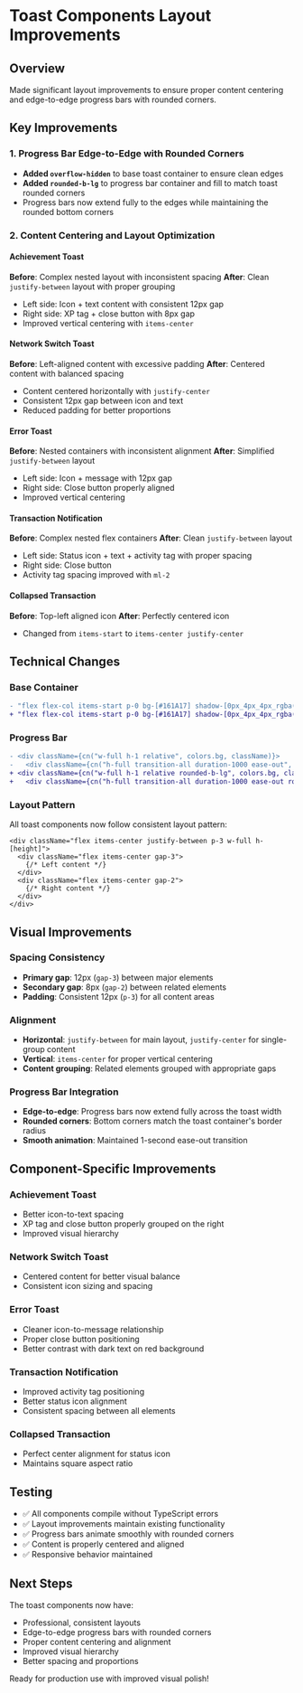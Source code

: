 # Toast Components Layout Improvements

## Overview
Made significant layout improvements to ensure proper content centering and edge-to-edge progress bars with rounded corners.

## Key Improvements

### 1. Progress Bar Edge-to-Edge with Rounded Corners
- **Added `overflow-hidden`** to base toast container to ensure clean edges
- **Added `rounded-b-lg`** to progress bar container and fill to match toast rounded corners
- Progress bars now extend fully to the edges while maintaining the rounded bottom corners

### 2. Content Centering and Layout Optimization

#### Achievement Toast
**Before**: Complex nested layout with inconsistent spacing
**After**: Clean `justify-between` layout with proper grouping
- Left side: Icon + text content with consistent 12px gap
- Right side: XP tag + close button with 8px gap
- Improved vertical centering with `items-center`

#### Network Switch Toast  
**Before**: Left-aligned content with excessive padding
**After**: Centered content with balanced spacing
- Content centered horizontally with `justify-center`
- Consistent 12px gap between icon and text
- Reduced padding for better proportions

#### Error Toast
**Before**: Nested containers with inconsistent alignment
**After**: Simplified `justify-between` layout
- Left side: Icon + message with 12px gap
- Right side: Close button properly aligned
- Improved vertical centering

#### Transaction Notification
**Before**: Complex nested flex containers
**After**: Clean `justify-between` layout
- Left side: Status icon + text + activity tag with proper spacing
- Right side: Close button
- Activity tag spacing improved with `ml-2`

#### Collapsed Transaction
**Before**: Top-left aligned icon
**After**: Perfectly centered icon
- Changed from `items-start` to `items-center justify-center`

## Technical Changes

### Base Container
```diff
- "flex flex-col items-start p-0 bg-[#161A17] shadow-[0px_4px_4px_rgba(0,0,0,0.25)] rounded-lg border-0"
+ "flex flex-col items-start p-0 bg-[#161A17] shadow-[0px_4px_4px_rgba(0,0,0,0.25)] rounded-lg border-0 overflow-hidden"
```

### Progress Bar
```diff
- <div className={cn("w-full h-1 relative", colors.bg, className)}>
-   <div className={cn("h-full transition-all duration-1000 ease-out", colors.fill)} />
+ <div className={cn("w-full h-1 relative rounded-b-lg", colors.bg, className)}>
+   <div className={cn("h-full transition-all duration-1000 ease-out rounded-b-lg", colors.fill)} />
```

### Layout Pattern
All toast components now follow consistent layout pattern:
```tsx
<div className="flex items-center justify-between p-3 w-full h-[height]">
  <div className="flex items-center gap-3">
    {/* Left content */}
  </div>
  <div className="flex items-center gap-2">
    {/* Right content */}
  </div>
</div>
```

## Visual Improvements

### Spacing Consistency
- **Primary gap**: 12px (`gap-3`) between major elements
- **Secondary gap**: 8px (`gap-2`) between related elements  
- **Padding**: Consistent 12px (`p-3`) for all content areas

### Alignment
- **Horizontal**: `justify-between` for main layout, `justify-center` for single-group content
- **Vertical**: `items-center` for proper vertical centering
- **Content grouping**: Related elements grouped with appropriate gaps

### Progress Bar Integration
- **Edge-to-edge**: Progress bars now extend fully across the toast width
- **Rounded corners**: Bottom corners match the toast container's border radius
- **Smooth animation**: Maintained 1-second ease-out transition

## Component-Specific Improvements

### Achievement Toast
- Better icon-to-text spacing
- XP tag and close button properly grouped on the right
- Improved visual hierarchy

### Network Switch Toast
- Centered content for better visual balance
- Consistent icon sizing and spacing

### Error Toast  
- Cleaner icon-to-message relationship
- Proper close button positioning
- Better contrast with dark text on red background

### Transaction Notification
- Improved activity tag positioning
- Better status icon alignment
- Consistent spacing between all elements

### Collapsed Transaction
- Perfect center alignment for status icon
- Maintains square aspect ratio

## Testing
- ✅ All components compile without TypeScript errors
- ✅ Layout improvements maintain existing functionality
- ✅ Progress bars animate smoothly with rounded corners
- ✅ Content is properly centered and aligned
- ✅ Responsive behavior maintained

## Next Steps
The toast components now have:
- Professional, consistent layouts
- Edge-to-edge progress bars with rounded corners
- Proper content centering and alignment
- Improved visual hierarchy
- Better spacing and proportions

Ready for production use with improved visual polish!